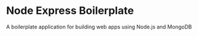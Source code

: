 # Node Express Boilerplate

A boilerplate application for building web apps using Node.js and MongoDB
